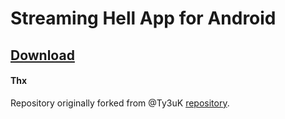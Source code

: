 # Streaming Hell App for Android

## [Download](https://play.google.com/store/apps/details?id=io.robotmafia.streaminghell)

#### Thx
Repository originally forked from @Ty3uK [repository](https://github.com/Ty3uK/songlink-android).
